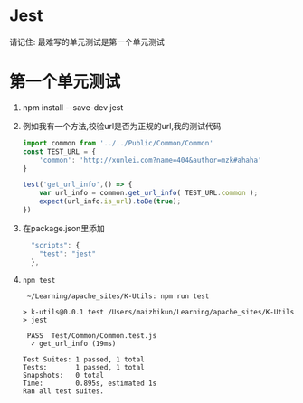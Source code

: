 # Jest

请记住: 最难写的单元测试是第一个单元测试

# 第一个单元测试

1. npm install --save-dev jest
2. 例如我有一个方法,校验url是否为正规的url,我的测试代码

    ```javascript
    import common from '../../Public/Common/Common'
    const TEST_URL = {
        'common': 'http://xunlei.com?name=404&author=mzk#ahaha'
    }
    
    test('get_url_info',() => {
        var url_info = common.get_url_info( TEST_URL.common );
        expect(url_info.is_url).toBe(true);
    })
    ```
3. 在package.json里添加

    ```javascript
      "scripts": {
        "test": "jest"
      },
    ```
4. `npm test`

    ```shell
     ~/Learning/apache_sites/K-Utils: npm run test

    > k-utils@0.0.1 test /Users/maizhikun/Learning/apache_sites/K-Utils
    > jest
    
     PASS  Test/Common/Common.test.js
      ✓ get_url_info (19ms)
    
    Test Suites: 1 passed, 1 total
    Tests:       1 passed, 1 total
    Snapshots:   0 total
    Time:        0.895s, estimated 1s
    Ran all test suites.
    ```